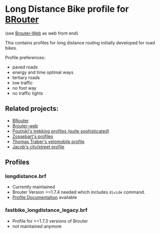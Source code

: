 # Long Distance Bike profile for [BRouter](http://brouter.de/brouter/) 

(see [Brouter-Web](http://brouter.de/brouter-web/) as web front end)
 
This contains profiles for long distance routing initially developed for road bikes.

Profile preferences:

   * paved roads
   * energy and time optimal ways
   * tertiary roads
   * low traffic
   * no foot way
   * no traffic lights


## Related projects:
   * [BRouter](https://github.com/abrensch/brouter)
   * [Brouter-web](https://github.com/nrenner/brouter-web)
   * [Poutnikl's trekking profiles (quite sophisticated)](https://github.com/poutnikl/Brouter-profiles)
   * [Zossebart's profiles](https://github.com/zossebart/brouter-mtb)
   * [Thomas Traber's velomobile profile](https://github.com/ThomasTraber/brouter_profiles_and_testing)
   * [Jacob's city/street profile](https://github.com/utack/utack_brouter_data)


## Profiles
### longdistance.brf
   * Currently maintained
   * Brouter Version >=1.7.4 needed which includes `divide` command.
   * [Profile Documentation](longdistance.md) available

### fastbike_longdistance_legacy.brf
   * Profile for <=1.7.3 versions of Brouter
   * not maintained anymore
